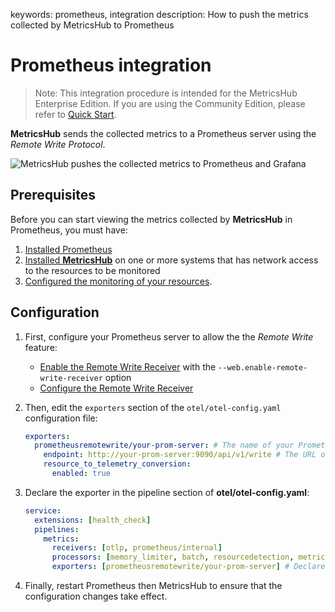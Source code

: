 keywords: prometheus, integration
description: How to push the metrics collected by MetricsHub to Prometheus

# Prometheus integration

<!-- MACRO{toc|fromDepth=1|toDepth=2|id=toc} -->

> Note: This integration procedure is intended for the MetricsHub Enterprise Edition. If you are using the Community Edition, please refer to [Quick Start](../guides/quick-start-community-prometheus.md).

**MetricsHub** sends the collected metrics to a Prometheus server using the *Remote Write Protocol*.

![MetricsHub pushes the collected metrics to Prometheus and Grafana](../images/metricshub-prometheus-diagram.png)


## Prerequisites

Before you can start viewing the metrics collected by **MetricsHub** in Prometheus, you must have:

1. [Installed Prometheus](../guides/quick-start-community-prometheus.md#step-2-install-prometheus)
2. [Installed **MetricsHub**](../installation/index.md) on one or more systems that has network access to the resources to be monitored
3. [Configured the monitoring of your resources](../configuration/configure-monitoring.md).

## Configuration

1. First, configure your Prometheus server to allow the the *Remote Write* feature:

   * [Enable the Remote Write Receiver](https://prometheus.io/docs/prometheus/latest/feature_flags/#remote-write-receiver) with the `--web.enable-remote-write-receiver` option
   * [Configure the Remote Write Receiver](https://prometheus.io/docs/prometheus/latest/configuration/configuration/#remote_write)

2. Then, edit the `exporters` section of the `otel/otel-config.yaml` configuration file:

    ```yaml
    exporters:
      prometheusremotewrite/your-prom-server: # The name of your Prometheus server
        endpoint: http://your-prom-server:9090/api/v1/write # The URL of your Prometheus server
        resource_to_telemetry_conversion:
          enabled: true
    ```
3. Declare the exporter in the pipeline section of **otel/otel-config.yaml**:

    ```yaml
    service:
      extensions: [health_check]
      pipelines:
        metrics:
          receivers: [otlp, prometheus/internal]
          processors: [memory_limiter, batch, resourcedetection, metricstransform]
          exporters: [prometheusremotewrite/your-prom-server] # Declare your prometheus prometheusremotewrite exporter
    ```
4. Finally, restart Prometheus then MetricsHub to ensure that the configuration changes take effect.